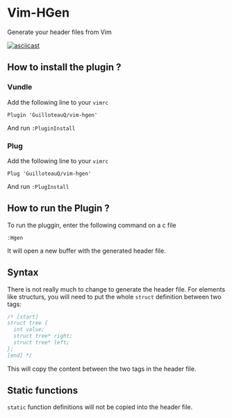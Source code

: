 # Vim-HGen
Generate your header files from Vim

[![asciicast](https://asciinema.org/a/VLmXqhB2f4DTE2nTJ0gn1Kgei.svg)](https://asciinema.org/a/VLmXqhB2f4DTE2nTJ0gn1Kgei)

## How to install the plugin ?

### Vundle

Add the following line to your ``vimrc``

```vim
Plugin 'GuilloteauQ/vim-hgen'
```

And run ``:PluginInstall``

### Plug 

Add the following line to your ``vimrc``

```vim
Plug 'GuilloteauQ/vim-hgen'
```

And run ``:PlugInstall``

## How to run the Plugin ?

To run the pluggin, enter the following command on a c file

```vim
:Hgen
```

It will open a new buffer with the generated header file.

## Syntax

There is not really much to change to generate the header file.
For elements like structurs, you will need to put the whole ``struct`` definition between two tags:

```c
/* [start]
struct tree {
  int value;
  struct tree* right;
  struct tree* left;
};
[end] */
```

This will copy the content between the two tags in the header file.

## Static functions

``static`` function definitions will not be copied into the header file.
